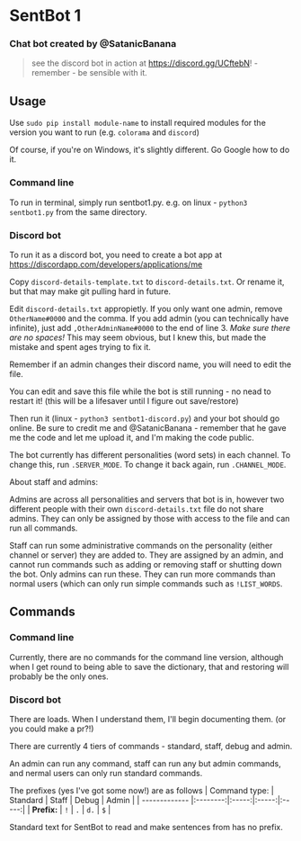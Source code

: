 # SentBot 1
### Chat bot created by @SatanicBanana

 > see the discord bot in action at https://discord.gg/UCftebN! - remember - be sensible with it.

## Usage

Use `sudo pip install module-name` to install required modules for the version you want to run (e.g. `colorama` and `discord`)

Of course, if you're on Windows, it's slightly different. Go Google how to do it.

### Command line

To run in terminal, simply run sentbot1.py.
e.g. on linux - `python3 sentbot1.py` from the same directory.

### Discord bot

To run it as a discord bot, you need to create a bot app at https://discordapp.com/developers/applications/me

Copy `discord-details-template.txt` to `discord-details.txt`. Or rename it, but that may make git pulling hard in future.

Edit `discord-details.txt` appropietly. If you only want one admin, remove `OtherName#0000` and the comma. If you add admin (you can technically have infinite), just add `,OtherAdminName#0000` to the end of line 3. _Make sure there are no spaces!_ This may seem obvious, but I knew this, but made the mistake and spent ages trying to fix it.

Remember if an admin changes their discord name, you will need to edit the file.

You can edit and save this file while the bot is still running - no nead to restart it! (this will be a lifesaver until I figure out save/restore)

Then run it (linux - `python3 sentbot1-discord.py`) and your bot should go online. Be sure to credit me and @SatanicBanana - remember that he gave me the code and let me upload it, and I'm making the code public.

The bot currently has different personalities (word sets) in each channel. To change this, run `.SERVER_MODE`. To change it back again, run `.CHANNEL_MODE`.


About staff and admins:

Admins are across all personalities and servers that bot is in, however two different people with their own `discord-details.txt` file do not share admins. They can only be assigned by those with access to the file and can run all commands.

Staff can run some administrative commands on the personality (either channel or server) they are added to. They are assigned by an admin, and cannot run commands such as adding or removing staff or shutting down the bot. Only admins can run these. They can run more commands than normal users (which can only run simple commands such as `!LIST_WORDS`.

## Commands

### Command line

Currently, there are no commands for the command line version, although when I get round to being able to save the dictionary, that and restoring will probably be the only ones.

### Discord bot

There are loads. When I understand them, I'll begin documenting them. (or you could make a pr?!)

There are currently 4 tiers of commands - standard, staff, debug and admin.

An admin can run any command, staff can run any but admin commands, and nermal users can only run standard commands.

The prefixes (yes I've got some now!) are as follows
| Command type: | Standard | Staff | Debug | Admin |
| ------------- |:--------:|:-----:|:-----:|:-----:|
| **Prefix:**   | `!`      | `.`   | `d.`  | `$`   |

Standard text for SentBot to read and make sentences from has no prefix.
